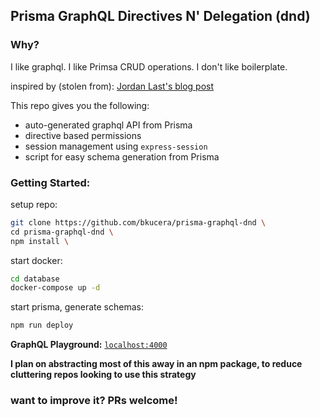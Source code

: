 ## Prisma GraphQL Directives N' Delegation (dnd)

### Why?

I like graphql. I like Primsa CRUD operations. I don't like boilerplate.

inspired by (stolen from): [Jordan Last's blog post](https://medium.com/@lastmjs/advanced-graphql-directive-permissions-with-prisma-fdee6f846044) 

This repo gives you the following:
- auto-generated graphql API from Prisma
- directive based permissions
- session management using `express-session`
- script for easy schema generation from Prisma

### Getting Started:

setup repo:
```sh
git clone https://github.com/bkucera/prisma-graphql-dnd \
cd prisma-graphql-dnd \
npm install \
```

start docker:
```sh
cd database
docker-compose up -d
```

start prisma, generate schemas:
```sh
npm run deploy
```

**GraphQL Playground:** [`localhost:4000`](http://localhost:4000) 

**I plan on abstracting most of this away in an npm package, to reduce cluttering repos looking to use this strategy**

### want to improve it? PRs welcome!